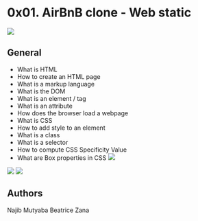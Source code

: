 # 0x01. AirBnB clone - Web static
![](https://alx-intranet.hbtn.io/images/challenge2022/get-started.jpg)

## General

* What is HTML
* How to create an HTML page
* What is a markup language
* What is the DOM
* What is an element / tag
* What is an attribute
* How does the browser load a webpage
* What is CSS
* How to add style to an element
* What is a class
* What is a selector
* How to compute CSS Specificity Value
* What are Box properties in CSS
![](https://s3.amazonaws.com/intranet-projects-files/concepts/74/hbnb_step1.png)

![](https://s3.amazonaws.com/alx-intranet.hbtn.io/uplo…0b341780eda384fb3b886b40c8c2384e6c0f394ade45f42e0)
![](https://s3.amazonaws.com/alx-intranet.hbtn.io/uploads/medias/2021/12/f54486a431a05ea3477e337e0e953686d3c6ffd0.png?X-Amz-Algorithm=AWS4-HMAC-SHA256&X-Amz-Credential=AKIARDDGGGOUSBVO6H7D%2F20221205%2Fus-east-1%2Fs3%2Faws4_request&X-Amz-Date=20221205T090907Z&X-Amz-Expires=86400&X-Amz-SignedHeaders=host&X-Amz-Signature=bfad259d117f1590b341780eda384fb3b886b40c8c2384e6c0f394ade45f42e0)

## Authors
Najib Mutyaba
Beatrice Zana
